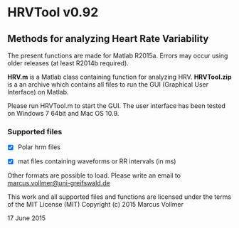 # HRVTool v0.92
## Methods for analyzing Heart Rate Variability

The present functions are made for Matlab R2015a. Errors may occur using older releases (at least R2014b required).

**HRV.m** is a Matlab class containing function for analyzing HRV.
**HRVTool.zip** is a an archive which contains all files to run the GUI (Graphical User Interface) on Matlab.

Please run HRVTool.m to start the GUI.
The user interface has been tested on Windows 7 64bit and Mac OS 10.9.

### Supported files
- [x] Polar hrm files
- [x] mat files containing waveforms or RR intervals (in ms)


Other formats are possible to load. Please write an email to marcus.vollmer@uni-greifswald.de


This work and all supported files and functions are licensed under the terms of the MIT License (MIT)
Copyright (c) 2015 Marcus Vollmer

17 June 2015
